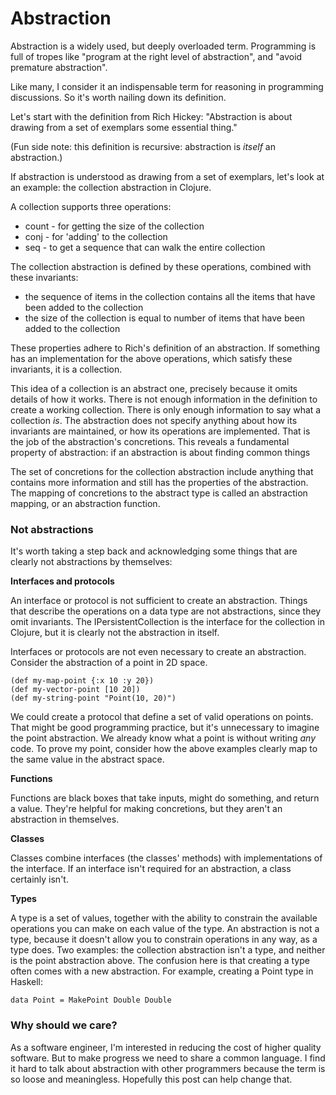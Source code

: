 # Abstraction

Abstraction is a widely used, but deeply overloaded term. Programming is full of tropes like "program at the right level of abstraction", and "avoid premature abstraction".

Like many, I consider it an indispensable term for reasoning in programming discussions. So it's worth nailing down its definition.

Let's start with the definition from Rich Hickey: "Abstraction is about drawing from a set of exemplars some essential thing."

(Fun side note: this definition is recursive: abstraction is _itself_ an abstraction.)

If abstraction is understood as drawing from a set of exemplars, let's look at an example: the collection abstraction in Clojure. 

A collection supports three operations:
- count - for getting the size of the collection
- conj - for 'adding' to the collection
- seq - to get a sequence that can walk the entire collection

The collection abstraction is defined by these operations, combined with these invariants:
- the sequence of items in the collection contains all the items that have been added to the collection
- the size of the collection is equal to number of items that have been added to the collection

These properties adhere to Rich's definition of an abstraction. If something has an implementation for the above operations, which satisfy these invariants, it is a collection.

This idea of a collection is an abstract one, precisely because it omits details of how it works. There is not enough information in the definition to create a working collection. There is only enough information to say what a collection _is_. The abstraction does not specify anything about how its invariants are maintained, or how its operations are implemented. That is the job of the abstraction's concretions. This reveals a fundamental property of abstraction: if an abstraction is about finding common things

The set of concretions for the collection abstraction include anything that contains more information and still has the properties of the abstraction. The mapping of concretions to the abstract type is called an abstraction mapping, or an abstraction function.

### Not abstractions

It's worth taking a step back and acknowledging some things that are clearly not abstractions by themselves:

**Interfaces and protocols**

An interface or protocol is not sufficient to create an abstraction. Things that describe the operations on a data type are not abstractions, since they omit invariants. The IPersistentCollection is the interface for the collection in Clojure, but it is clearly not the abstraction in itself. 

Interfaces or protocols are not even necessary to create an abstraction. Consider the abstraction of a point in 2D space.

```
(def my-map-point {:x 10 :y 20})
(def my-vector-point [10 20])
(def my-string-point "Point(10, 20)")
```

We could create a protocol that define a set of valid operations on points. That might be good programming practice, but it's unnecessary to imagine the point abstraction. We already know what a point is without writing _any_ code. To prove my point, consider how the above examples clearly map to the same value in the abstract space.

**Functions**

Functions are black boxes that take inputs, might do something, and return a value. They're helpful for making concretions, but they aren't an abstraction in themselves.

**Classes**

Classes combine interfaces (the classes' methods) with implementations of the interface. If an interface isn't required for an abstraction, a class certainly isn't.

**Types**

A type is a set of values, together with the ability to constrain the available operations you can make on each value of the type. An abstraction is not a type, because it doesn't allow you to constrain operations in any way, as a type does. Two examples: the collection abstraction isn't a type, and neither is the point abstraction above. The confusion here is that creating a type often comes with a new abstraction. For example, creating a Point type in Haskell:

```
data Point = MakePoint Double Double
```

### Why should we care?

As a software engineer, I'm interested in reducing the cost of higher quality software. But to make progress we need to share a common language. I find it hard to talk about abstraction with other programmers because the term is so loose and meaningless. Hopefully this post can help change that.
